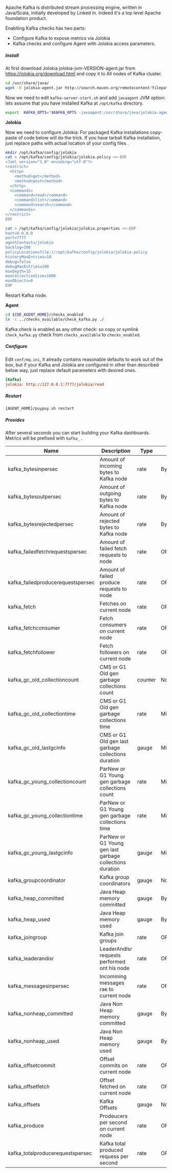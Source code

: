 Apache Kafka is distributed stream processing engine, written in Java/Scala, initially developed by Linked in. Indeed it's a top level Apache foundation product.

 
Enablling Kafka checks has two parts: 

* Configure Kafka to expose metrics via Jolokia 
* Kafka checks and configure Agent with Jolokia access parameters. 

##### **Install**
At first download Jolokia 	jolokia-jvm-VERSION-agent.jar from https://jolokia.org/download.html  and copy it to All nodes of Kafka cluster.

```bash
cd /usr/share/java/
wget -O jolokia-agent.jar http://search.maven.org/remotecontent?filepath=org/jolokia/jolokia-jvm/1.3.6/jolokia-jvm-1.3.6-agent.jar
```

Now we need to edit `kafka-server-start.sh` and add `javaagent` JVM option: lets assume that you have installed Kafka at `/opt/kafka` directory. 

```bash
export  KAFKA_OPTS="$KAFKA_OPTS -javaagent:/usr/share/java/jolokia-agent.jar=config=/opt/kafka/config/jolokia/jolokia.properties"
```

**Jolokia**

Now we need to configure Jolokia: For packaged Kafka installations copy-paste of code below will do the trick. 
If you have tarball Kafka installation, just replace paths with actual location of your config files . 

```bash
mkdir /opt/kafka/config/jolokia
cat > /opt/kafka/config/jolokia/jolokia.policy <<-EOF
<?xml version="1.0" encoding="utf-8"?>
<restrict>
  <http>
    <method>get</method>
    <method>post</method>
  </http>
  <commands>
    <command>read</command>
    <command>list</command>
    <command>search</command>
  </commands>
</restrict>
EOF
```
```bash
cat > /opt/kafka/config/jolokia/jolokia.properties <<-EOF
host=0.0.0.0
port=7777
agentContext=/jolokia
backlog=100
policyLocation=file:///opt/kafka/config/jolokia/jolokia.policy
historyMaxEntries=10
debug=false
debugMaxEntries=100
maxDepth=15
maxCollectionSize=1000
maxObjects=0
EOF
```

Restart Kafka node. 

**Agent**

```bash
cd ${OE_AGENT_HOME}/checks_enabled
ln -s ../checks_available/check_kafka.py ./
```
Kafka check is enabled as any other check: so copy or symlink `check_kafka.py` check from `checks_available` to `checks_enabled`.

##### **Configure**

Edit `conf/mq.ini`, it already contains reasonable defaults to work out of the box, but if your Kafka and Jolokia are configured in other than described below way, just replace default parameters with desired ones. 

```ini
[Kafka]
jolokia: http://127.0.0.1:7777/jolokia/read
```

##### **Restart**

```bash
{AGENT_HOME}/puypuy.sh restart
```

##### **Provides**

After several seconds you can start building your Kafka dashboards. Metrics will be prefixed with `kafka_` .

| Name  | Description | Type | Unit|
| ------------- | ------------- |------------- |------------- |
|kafka_bytesinpersec|Amount of incoming bytes to Kafka node |rate|Bytes|
|kafka_bytesoutpersec|Amount of outgoing bytes to Kafka node |rate|Bytes|
|kafka_bytesrejectedpersec|Amount of rejected bytes to Kafka node |rate|Bytes|
|kafka_failedfetchrequestspersec|Amount of failed fetch requests to node |rate|OPS|
|kafka_failedproducerequestspersec|Amount of failed produce requests to node |rate|OPS|
|kafka_fetch|Fetches on current node |rate|OPS|
|kafka_fetchconsumer|Fetch consumers on current node |rate|OPS|
|kafka_fetchfollower|Fetch followers on current node |rate|OPS|
|kafka_gc_old_collectioncount|CMS or G1 Old gen garbage collections count|counter|None|
|kafka_gc_old_collectiontime|CMS or G1 Old gen garbage collections time|rate|Milliseconds|
|kafka_gc_old_lastgcinfo|CMS or G1 Old gen last garbage collections duration |gauge|Milliseconds|
|kafka_gc_young_collectioncount|ParNew or G1 Young gen garbage collections count|rate|Milliseconds|
|kafka_gc_young_collectiontime|ParNew or G1 Young gen garbage collections time|rate|Milliseconds|
|kafka_gc_young_lastgcinfo|ParNew or G1 Young gen last garbage collections duration |gauge|Milliseconds|
|kafka_groupcoordinator|Kafka group coordinators |gauge|None|
|kafka_heap_committed|Java Heap memory committed |gauge|Bytes|
|kafka_heap_used|Java Heap memory used|gauge|Bytes|
|kafka_joingroup|Kafka join groups|rate|OPS|
|kafka_leaderandisr|LeaderAndIsr requests performed ont his node |rate|OPS|
|kafka_messagesinpersec|Incomming messages rae to current node |rate|OPS|
|kafka_nonheap_committed|Java Non Heap memory committed |gauge|Bytes|
|kafka_nonheap_used|Java Non Heap memory used|gauge|Bytes|
|kafka_offsetcommit|Offset commits on current node |rate|OPS|
|kafka_offsetfetch|Offset fetched on current node|rate|OPS|
|kafka_offsets|Kafka Offsets |gauge|None|
|kafka_produce|Prodeucers per second on current node|rate|OPS|
|kafka_totalproducerequestspersec|Kafka total produced requess per second |rate|OPS|


